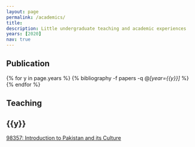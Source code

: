 ```yaml
---
layout: page
permalink: /academics/
title: 
description: Little undergraduate teaching and academic experiences
years: [2020]
nav: true
---
```


<div class="publications"> 
  <h2>Publication</h2>

{% for y in page.years %}
  {% bibliography -f papers -q @*[year={{y}}]* %}
{% endfor %}

</div>



<div class="teaching">
  <h2>Teaching</h2>
    <h2 class="year">{{y}}</h2>
 <a href="https://www.coursicle.com/cmu/courses/STU/98357/"> 98357: Introduction to Pakistan and its Culture </a>
</div>
